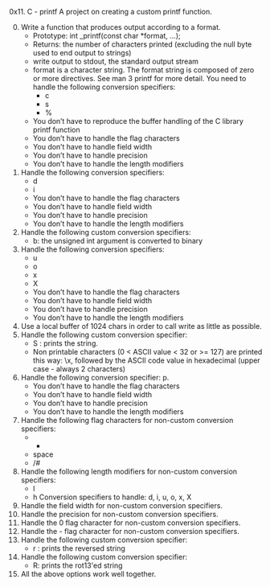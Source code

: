 0x11. C - printf
A project on creating a custom printf function.

0. Write a function that produces output according to a format.
	- Prototype: int _printf(const char *format, ...);
	- Returns: the number of characters printed (excluding the null byte used to end output to strings)
	- write output to stdout, the standard output stream
	- format is a character string. The format string is composed of zero or more directives. See man 3 printf for more detail. You need to handle the following conversion specifiers:
		- c
		- s
		- %
	- You don’t have to reproduce the buffer handling of the C library printf function
	- You don’t have to handle the flag characters
	- You don’t have to handle field width
	- You don’t have to handle precision
	- You don’t have to handle the length modifiers
1. Handle the following conversion specifiers:
	- d
	- i
	- You don’t have to handle the flag characters
	- You don’t have to handle field width
	- You don’t have to handle precision
	- You don’t have to handle the length modifiers
2. Handle the following custom conversion specifiers:
	- b: the unsigned int argument is converted to binary
3. Handle the following conversion specifiers:
	- u
	- o
	- x
	- X
	- You don’t have to handle the flag characters
	- You don’t have to handle field width
	- You don’t have to handle precision
	- You don’t have to handle the length modifiers
4. Use a local buffer of 1024 chars in order to call write as little as possible.
5. Handle the following custom conversion specifier:
	- S : prints the string.
	- Non printable characters (0 < ASCII value < 32 or >= 127) are printed this way: \x, followed by the ASCII code value in hexadecimal (upper case - always 2 characters)
6. Handle the following conversion specifier: p.
	- You don’t have to handle the flag characters
	- You don’t have to handle field width
	- You don’t have to handle precision
	- You don’t have to handle the length modifiers
7. Handle the following flag characters for non-custom conversion specifiers:
	- +
	- space
	- /#
8. Handle the following length modifiers for non-custom conversion specifiers:
	- l
	- h
Conversion specifiers to handle: d, i, u, o, x, X
9. Handle the field width for non-custom conversion specifiers.
10. Handle the precision for non-custom conversion specifiers.
11. Handle the 0 flag character for non-custom conversion specifiers.
12. Handle the - flag character for non-custom conversion specifiers.
13. Handle the following custom conversion specifier:
	- r : prints the reversed string
14. Handle the following custom conversion specifier:
	- R: prints the rot13'ed string
15. All the above options work well together.
